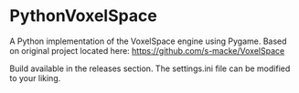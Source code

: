 # PythonVoxelSpace
A Python implementation of the VoxelSpace engine using Pygame.
Based on original project located here: https://github.com/s-macke/VoxelSpace

Build available in the releases section. The settings.ini file can be modified to your liking.
